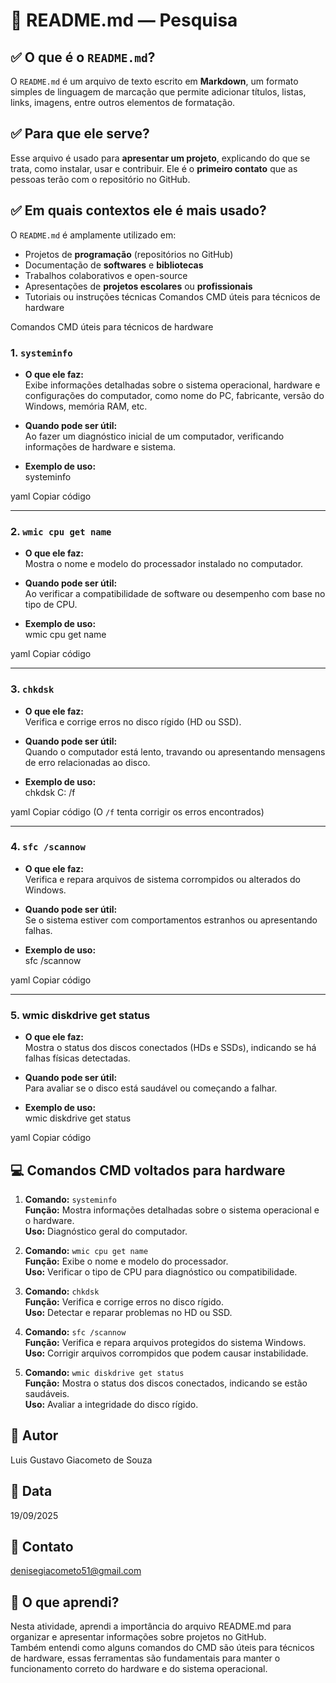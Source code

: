 # 📘 README.md — Pesquisa

## ✅ O que é o `README.md`?

O `README.md` é um arquivo de texto escrito em **Markdown**, um formato simples de linguagem de marcação que permite adicionar títulos, listas, links, imagens, entre outros elementos de formatação.

## ✅ Para que ele serve?

Esse arquivo é usado para **apresentar um projeto**, explicando do que se trata, como instalar, usar e contribuir. Ele é o **primeiro contato** que as pessoas terão com o repositório no GitHub.

## ✅ Em quais contextos ele é mais usado?

   
O `README.md` é amplamente utilizado em:

- Projetos de **programação** (repositórios no GitHub)
- Documentação de **softwares** e **bibliotecas**
- Trabalhos colaborativos e open-source
- Apresentações de **projetos escolares** ou **profissionais**
- Tutoriais ou instruções técnicas
Comandos CMD úteis para técnicos de hardware



Comandos CMD úteis para técnicos de hardware
   
### 1. `systeminfo`

- **O que ele faz:**  
  Exibe informações detalhadas sobre o sistema operacional, hardware e configurações do computador, como nome do PC, fabricante, versão do Windows, memória RAM, etc.

- **Quando pode ser útil:**  
  Ao fazer um diagnóstico inicial de um computador, verificando informações de hardware e sistema.

- **Exemplo de uso:**  
systeminfo

yaml
Copiar código

---

### 2. `wmic cpu get name`

- **O que ele faz:**  
Mostra o nome e modelo do processador instalado no computador.

- **Quando pode ser útil:**  
Ao verificar a compatibilidade de software ou desempenho com base no tipo de CPU.

- **Exemplo de uso:**  
wmic cpu get name

yaml
Copiar código

---

### 3. `chkdsk`

- **O que ele faz:**  
Verifica e corrige erros no disco rígido (HD ou SSD).

- **Quando pode ser útil:**  
Quando o computador está lento, travando ou apresentando mensagens de erro relacionadas ao disco.

- **Exemplo de uso:**  
chkdsk C: /f

yaml
Copiar código
(O `/f` tenta corrigir os erros encontrados)

---

### 4. `sfc /scannow`

- **O que ele faz:**  
Verifica e repara arquivos de sistema corrompidos ou alterados do Windows.

- **Quando pode ser útil:**  
Se o sistema estiver com comportamentos estranhos ou apresentando falhas.

- **Exemplo de uso:**  
sfc /scannow

yaml
Copiar código

---

### 5. **wmic diskdrive get status**

- **O que ele faz:**  
Mostra o status dos discos conectados (HDs e SSDs), indicando se há falhas físicas detectadas.

- **Quando pode ser útil:**  
Para avaliar se o disco está saudável ou começando a falhar.

- **Exemplo de uso:**  
wmic diskdrive get status

yaml
Copiar código




## 💻 Comandos CMD voltados para hardware

1. **Comando:** `systeminfo`  
   **Função:** Mostra informações detalhadas sobre o sistema operacional e o hardware.  
   **Uso:** Diagnóstico geral do computador.

2. **Comando:** `wmic cpu get name`  
   **Função:** Exibe o nome e modelo do processador.  
   **Uso:** Verificar o tipo de CPU para diagnóstico ou compatibilidade.

3. **Comando:** `chkdsk`  
   **Função:** Verifica e corrige erros no disco rígido.  
   **Uso:** Detectar e reparar problemas no HD ou SSD.

4. **Comando:** `sfc /scannow`  
   **Função:** Verifica e repara arquivos protegidos do sistema Windows.  
   **Uso:** Corrigir arquivos corrompidos que podem causar instabilidade.

5. **Comando:** `wmic diskdrive get status`  
   **Função:** Mostra o status dos discos conectados, indicando se estão saudáveis.  
   **Uso:** Avaliar a integridade do disco rígido.

## 👤 Autor  
Luis Gustavo Giacometo de Souza

## 📅 Data  
19/09/2025

## 📧 Contato  
denisegiacometo51@gmail.com

## 🧠 O que aprendi?  
Nesta atividade, aprendi a importância do arquivo README.md para organizar e apresentar informações sobre projetos no GitHub.  
Também entendi como alguns comandos do CMD  são úteis para técnicos de hardware, essas ferramentas são fundamentais para manter o funcionamento correto do hardware e do sistema operacional.

